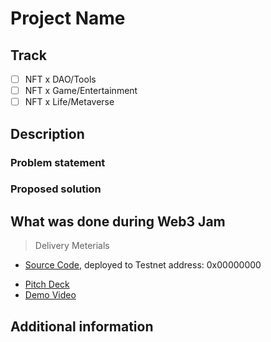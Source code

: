 # Project Name

## Track

- [ ] NFT x DAO/Tools
- [ ] NFT x Game/Entertainment
- [ ] NFT x Life/Metaverse

## Description

### Problem statement

<!--
Please describe the following

- Target audience
- Evidence for the need
-->

### Proposed solution

<!--
Please describe the following, including but not limited to:

- Product Introduction
- Product Logo (Optional)
- Technical architecture
- Operational strategy
-->

## What was done during Web3 Jam

<!-- Please list the features and docs you achieved during the event -->

> Delivery Meterials

- [Source Code](./src/), deployed to Testnet address: 0x00000000
<!-- Optional -->
- [Pitch Deck](./docs/deck.pdf) <!-- or using online documentation url / ipfs url -->
- [Demo Video](./docs/demo.mp4) <!-- or using online documentation url / ipfs url -->

## Additional information

<!-- More information you want the judges to see -->
